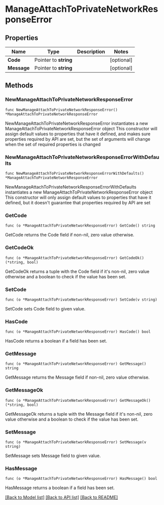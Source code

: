 # ManageAttachToPrivateNetworkResponseError

## Properties

Name | Type | Description | Notes
------------ | ------------- | ------------- | -------------
**Code** | Pointer to **string** |  | [optional] 
**Message** | Pointer to **string** |  | [optional] 

## Methods

### NewManageAttachToPrivateNetworkResponseError

`func NewManageAttachToPrivateNetworkResponseError() *ManageAttachToPrivateNetworkResponseError`

NewManageAttachToPrivateNetworkResponseError instantiates a new ManageAttachToPrivateNetworkResponseError object
This constructor will assign default values to properties that have it defined,
and makes sure properties required by API are set, but the set of arguments
will change when the set of required properties is changed

### NewManageAttachToPrivateNetworkResponseErrorWithDefaults

`func NewManageAttachToPrivateNetworkResponseErrorWithDefaults() *ManageAttachToPrivateNetworkResponseError`

NewManageAttachToPrivateNetworkResponseErrorWithDefaults instantiates a new ManageAttachToPrivateNetworkResponseError object
This constructor will only assign default values to properties that have it defined,
but it doesn't guarantee that properties required by API are set

### GetCode

`func (o *ManageAttachToPrivateNetworkResponseError) GetCode() string`

GetCode returns the Code field if non-nil, zero value otherwise.

### GetCodeOk

`func (o *ManageAttachToPrivateNetworkResponseError) GetCodeOk() (*string, bool)`

GetCodeOk returns a tuple with the Code field if it's non-nil, zero value otherwise
and a boolean to check if the value has been set.

### SetCode

`func (o *ManageAttachToPrivateNetworkResponseError) SetCode(v string)`

SetCode sets Code field to given value.

### HasCode

`func (o *ManageAttachToPrivateNetworkResponseError) HasCode() bool`

HasCode returns a boolean if a field has been set.

### GetMessage

`func (o *ManageAttachToPrivateNetworkResponseError) GetMessage() string`

GetMessage returns the Message field if non-nil, zero value otherwise.

### GetMessageOk

`func (o *ManageAttachToPrivateNetworkResponseError) GetMessageOk() (*string, bool)`

GetMessageOk returns a tuple with the Message field if it's non-nil, zero value otherwise
and a boolean to check if the value has been set.

### SetMessage

`func (o *ManageAttachToPrivateNetworkResponseError) SetMessage(v string)`

SetMessage sets Message field to given value.

### HasMessage

`func (o *ManageAttachToPrivateNetworkResponseError) HasMessage() bool`

HasMessage returns a boolean if a field has been set.


[[Back to Model list]](../README.md#documentation-for-models) [[Back to API list]](../README.md#documentation-for-api-endpoints) [[Back to README]](../README.md)


